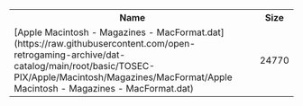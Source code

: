 <table>
<tr><th>Name</th><th>Size</th></tr>
<tr><td>[Apple Macintosh - Magazines - MacFormat.dat](https://raw.githubusercontent.com/open-retrogaming-archive/dat-catalog/main/root/basic/TOSEC-PIX/Apple/Macintosh/Magazines/MacFormat/Apple Macintosh - Magazines - MacFormat.dat)</td><td>24770</td></tr>
</table>
